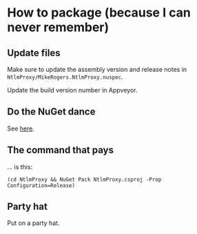 # How to package (because I can never remember)

## Update files

Make sure to update the assembly version and release notes in `NtlmProxy/MikeRogers.NtlmProxy.nuspec`.

Update the build version number in Appveyor.

## Do the NuGet dance

See [here](http://docs.nuget.org/docs/creating-packages/creating-and-publishing-a-package).

## The command that pays

... is this:

    (cd NtlmProxy && NuGet Pack NtlmProxy.csproj -Prop Configuration=Release)

## Party hat

Put on a party hat.
